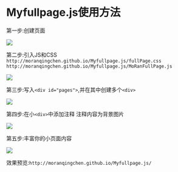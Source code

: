 # Myfullpage.js使用方法
第一步:创建页面


![](http://moranqingchen.github.io/Myfullpage.js/使用方法/1.png)


第二步:引入JS和CSS
`http://moranqingchen.github.io/Myfullpage.js/fullPage.css`
`http://moranqingchen.github.io/Myfullpage.js/MoRanFullPage.js`



![](http://moranqingchen.github.io/Myfullpage.js/使用方法/2.png)


第三步:写入`<div id="pages">`,并在其中创建多个`<div>`


![](http://moranqingchen.github.io/Myfullpage.js/使用方法/3.png)


第四步:在小`<div>`中添加注释   注释内容为背景图片


![](http://moranqingchen.github.io/Myfullpage.js/使用方法/4.png)


第五步:丰富你的小页面内容


![](http://moranqingchen.github.io/Myfullpage.js/使用方法/5.png)

效果预览:`http://moranqingchen.github.io/Myfullpage.js/`
